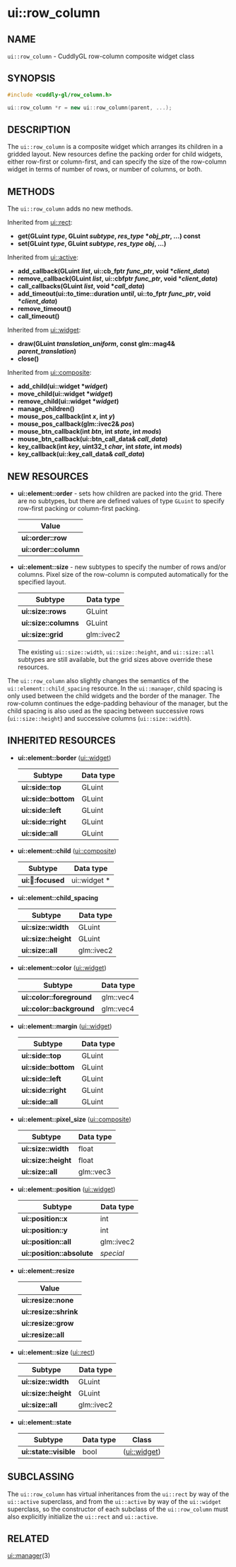ui::row_column
==============

## NAME ##

`ui::row_column` - CuddlyGL row-column composite widget class

## SYNOPSIS ##

```cpp
#include <cuddly-gl/row_column.h>

ui::row_column *r = new ui::row_column(parent, ...);
```

## DESCRIPTION ##

The `ui::row_column` is a composite widget which arranges its children
in a gridded layout.  New resources define the packing order for child
widgets, either row-first or column-first, and can specify the size of
the row-column widget in terms of number of rows, or number of
columns, or both.

## METHODS ##

The `ui::row_column` adds no new methods.

Inherited from [ui::rect](ui-rect.md):

* **get(GLuint _type_, GLuint _subtype_, _res_type_ \*_obj_ptr_, ...) const**
* **set(GLuint _type_, GLuint _subtype_, _res_type_ _obj_, ...)**

Inherited from [ui::active](ui-active.md):

* **add_callback(GLuint _list_, ui::cb_fptr _func_ptr_, void \*_client_data_)**
* **remove_callback(GLuint _list_, ui::cbfptr _func_ptr_, void \*_client_data_)**
* **call_callbacks(GLuint _list_, void \*_call_data_)**
* **add_timeout(ui::to_time::duration _until_, ui::to_fptr _func_ptr_, void \*_client_data_)**
* **remove_timeout()**
* **call_timeout()**

Inherited from [ui::widget](ui-widget.md):

* **draw(GLuint _translation_uniform_, const glm::mag4& _parent_translation_)**
* **close()**

Inherited from [ui::composite](ui-composite.md):

* **add_child(ui::widget \*_widget_)**
* **move_child(ui::widget \*_widget_)**
* **remove_child(ui::widget \*_widget_)**
* **manage_children()**
* **mouse_pos_callback(int _x_, int _y_)**
* **mouse_pos_callback(glm::ivec2& _pos_)**
* **mouse_btn_callback(int _btn_, int _state_, int _mods_)**
* **mouse_btn_callback(ui::btn_call_data& _call_data_)**
* **key_callback(int _key_, uint32_t _char_, int _state_, int _mods_)**
* **key_callback(ui::key_call_data& _call_data_)**

## NEW RESOURCES ##

* **ui::element::order** - sets how children are packed into the grid.
  There are no subtypes, but there are defined values of type `GLuint`
  to specify row-first packing or column-first packing.

  | Value                 |
  | --------------------- |
  | **ui::order::row**    |
  | **ui::order::column** |

* **ui::element::size** - new subtypes to specify the number of rows
  and/or columns.  Pixel size of the row-column is computed
  automatically for the specified layout.

  | Subtype               | Data type  |
  | --------------------- | ---------- |
  | **ui::size::rows**    | GLuint     |
  | **ui::size::columns** | GLuint     |
  | **ui::size::grid**    | glm::ivec2 |

  The existing `ui::size::width`, `ui::size::height`, and
  `ui::size::all` subtypes are still available, but the grid sizes
  above override these resources.

The `ui::row_column` also slightly changes the semantics of the
`ui::element::child_spacing` resource.  In the `ui::manager`, child
spacing is only used between the child widgets and the border of the
manager.  The row-column continues the edge-padding behaviour of the
manager, but the child spacing is also used as the spacing between
successive rows (`ui::size::height`) and successive columns
(`ui::size::width`).

## INHERITED RESOURCES ##

* **ui::element::border** ([ui::widget](ui-widget.md))

  | Subtype              | Data type |
  | -------------------- | --------- |
  | **ui::side::top**    | GLuint    |
  | **ui::side::bottom** | GLuint    |
  | **ui::side::left**   | GLuint    |
  | **ui::side::right**  | GLuint    |
  | **ui::side::all**    | GLuint    |

* **ui::element::child** ([ui::composite](ui-composite.md))

  | Subtype                | Data type    |
  | ---------------------- | ------------ |
  | **ui::child::focused** | ui::widget * |

* **ui::element::child_spacing**

  | Subtype              | Data type  |
  | -------------------- | ---------- |
  | **ui::size::width**  | GLuint     |
  | **ui::size::height** | GLuint     |
  | **ui::size::all**    | glm::ivec2 |

* **ui::element::color** ([ui::widget](ui-widget.md))

  | Subtype                   | Data type |
  | ------------------------- | --------- |
  | **ui::color::foreground** | glm::vec4 |
  | **ui::color::background** | glm::vec4 |

* **ui::element::margin** ([ui::widget](ui-widget.md))

  | Subtype              | Data type |
  | -------------------- | --------- |
  | **ui::side::top**    | GLuint    |
  | **ui::side::bottom** | GLuint    |
  | **ui::side::left**   | GLuint    |
  | **ui::side::right**  | GLuint    |
  | **ui::side::all**    | GLuint    |

* **ui::element::pixel_size** ([ui::composite](ui-composite.md))

  | Subtype              | Data type |
  | -------------------- | --------- |
  | **ui::size::width**  | float     |
  | **ui::size::height** | float     |
  | **ui::size::all**    | glm::vec3 |

* **ui::element::position** ([ui::widget](ui-widget.md))

  | Subtype                    | Data type  |
  | -------------------------- | ---------- |
  | **ui::position::x**        | int        |
  | **ui::position::y**        | int        |
  | **ui::position::all**      | glm::ivec2 |
  | **ui::position::absolute** | *special*  |

* **ui::element::resize**

  | Value                  |
  | ---------------------- |
  | **ui::resize::none**   |
  | **ui::resize::shrink** |
  | **ui::resize::grow**   |
  | **ui::resize::all**    |

* **ui::element::size** ([ui::rect](ui-rect.md))

  | Subtype              | Data type  |
  | -------------------- | ---------- |
  | **ui::size::width**  | GLuint     |
  | **ui::size::height** | GLuint     |
  | **ui::size::all**    | glm::ivec2 |

* **ui::element::state**

  | Subtype                  | Data type | Class                              |
  | ------------------------ | --------- | ---------------------------------- |
  | **ui::state::visible**   | bool      | ([ui::widget](ui-widget.md))       |

## SUBCLASSING ##

The `ui::row_column` has virtual inheritances from the `ui::rect` by
way of the `ui::active` superclass, and from the `ui::active` by way
of the `ui::widget` superclass, so the constructor of each subclass of
the `ui::row_column` must also explicitly initialize the `ui::rect`
and `ui::active`.

## RELATED ##

[ui::manager](ui-manager.md)(3)
